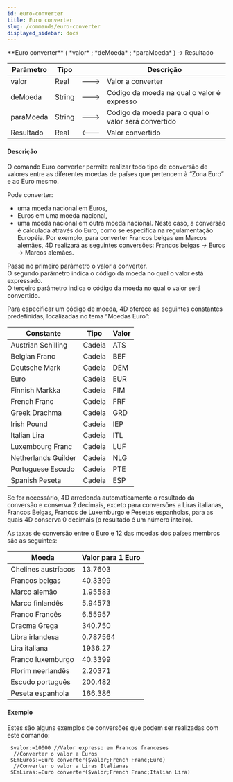 ```yaml
---
id: euro-converter
title: Euro converter
slug: /commands/euro-converter
displayed_sidebar: docs
---
```


<!--REF #_command_.Euro converter.Syntax-->**Euro converter** ( *valor* ; *deMoeda* ; *paraMoeda* ) -> Resultado<!-- END REF-->
<!--REF #_command_.Euro converter.Params-->
| Parâmetro | Tipo |  | Descrição |
| --- | --- | --- | --- |
| valor | Real | &#x1F852; | Valor a converter |
| deMoeda | String | &#x1F852; | Código da moeda na qual o valor é expresso |
| paraMoeda | String | &#x1F852; | Código da moeda para o qual o valor será convertido |
| Resultado | Real | &#x1F850; | Valor convertido |

<!-- END REF-->

#### Descrição 

<!--REF #_command_.Euro converter.Summary-->O comando Euro converter permite realizar todo tipo de conversão de valores entre as diferentes moedas de países que pertencem à “Zona Euro” e ao Euro mesmo.<!-- END REF-->

Pode converter:

* uma moeda nacional em Euros,
* Euros em uma moeda nacional,
* uma moeda nacional em outra moeda nacional. Neste caso, a conversão é calculada através do Euro, como se especifica na regulamentação Européia. Por exemplo, para converter Francos belgas em Marcos alemães, 4D realizará as seguintes conversões: Francos belgas -> Euros -> Marcos alemães.

Passe no primeiro parâmetro o valor a converter.   
O segundo parâmetro indica o código da moeda no qual o valor está expressado.   
O terceiro parâmetro indica o código da moeda no qual o valor será convertido.

Para especificar um código de moeda, 4D oferece as seguintes constantes predefinidas, localizadas no tema “Moedas Euro”:

| Constante           | Tipo   | Valor |
| ------------------- | ------ | ----- |
| Austrian Schilling  | Cadeia | ATS   |
| Belgian Franc       | Cadeia | BEF   |
| Deutsche Mark       | Cadeia | DEM   |
| Euro                | Cadeia | EUR   |
| Finnish Markka      | Cadeia | FIM   |
| French Franc        | Cadeia | FRF   |
| Greek Drachma       | Cadeia | GRD   |
| Irish Pound         | Cadeia | IEP   |
| Italian Lira        | Cadeia | ITL   |
| Luxembourg Franc    | Cadeia | LUF   |
| Netherlands Guilder | Cadeia | NLG   |
| Portuguese Escudo   | Cadeia | PTE   |
| Spanish Peseta      | Cadeia | ESP   |

Se for necessário, 4D arredonda automaticamente o resultado da conversão e conserva 2 decimais, exceto para conversões a Liras italianas, Francos Belgas, Francos de Luxemburgo e Pesetas espanholas, para as quais 4D conserva 0 decimais (o resultado é um número inteiro).

As taxas de conversão entre o Euro e 12 das moedas dos países membros são as seguintes:

| **Moeda**           | **Valor para 1 Euro** |
| ------------------- | --------------------- |
| Chelines austríacos | 13.7603               |
| Francos belgas      | 40.3399               |
| Marco alemão        | 1.95583               |
| Marco finlandês     | 5.94573               |
| Franco Francês      | 6.55957               |
| Dracma Grega        | 340.750               |
| Libra irlandesa     | 0.787564              |
| Lira italiana       | 1936.27               |
| Franco luxemburgo   | 40.3399               |
| Florim neerlandês   | 2.20371               |
| Escudo português    | 200.482               |
| Peseta espanhola    | 166.386               |

#### Exemplo 

Estes são alguns exemplos de conversões que podem ser realizadas com este comando:

```4d
 $valor:=10000 //Valor expresso em Francos franceses
  //Converter o valor a Euros
 $EmEuros:=Euro converter($valor;French Franc;Euro)
  //Converter o valor a Liras Italianas
 $EmLiras:=Euro converter($valor;French Franc;Italian Lira)
```
